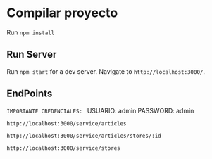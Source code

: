 # Compilar proyecto

Run `npm install`

## Run Server

Run `npm start` for a dev server. Navigate to `http://localhost:3000/`. 

## EndPoints

`IMPORTANTE CREDENCIALES: ` USUARIO: admin   PASSWORD: admin

`http://localhost:3000/service/articles`

`http://localhost:3000/service/articles/stores/:id`

`http://localhost:3000/service/stores`
